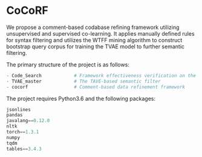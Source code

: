 # CoCoRF
We propose a comment-based codabase refining framework utilizing unsupervised and supervised co-learning. It applies manually defined rules for syntax filtering and utilizes the WTFF mining algorithm to construct bootstrap query corpus for training the TVAE model to further semantic filtering.

The primary structure of the project is as follows:

```python
- Code_Search            # Framework effectiveness verification on the code search model DeepCS
- TVAE_master            # The TAVE-based semantic filter
- cocorf                 # Comment-based data refinement framework    
```

The project requires Python3.6 and the following packages:

```python
jsonlines
pandas
javalang==0.12.0
nltk
torch==1.3.1
numpy
tqdm
tables==3.4.3
```
